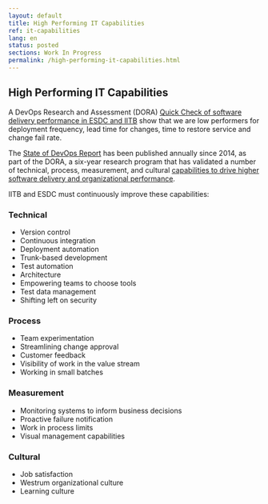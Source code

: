 ```yaml
---
layout: default
title: High Performing IT Capabilities
ref: it-capabilities
lang: en
status: posted
sections: Work In Progress
permalink: /high-performing-it-capabilities.html
---
```


## High Performing IT Capabilities

A DevOps Research and Assessment (DORA) [Quick Check of software delivery performance in ESDC and IITB](https://beta.devops-research.com/performance.html?leadtime=1&deployfreq=1&ttr=3&chgfail=4&industry=government) show that we are low performers for deployment frequency, lead time for changes, time to restore service and change fail rate.

The [State of DevOps Report](https://cloud.google.com/devops/state-of-devops/) has been published annually since 2014, as part of the DORA, a six-year research program that has validated a number of technical, process, measurement, and cultural [capabilities to drive higher software delivery and organizational performance](https://cloud.google.com/devops/#devops-capabilities).

IITB and ESDC must continuously improve these capabilities:

### Technical

- Version control
- Continuous integration
- Deployment automation
- Trunk-based development
- Test automation
- Architecture
- Empowering teams to choose tools
- Test data management
- Shifting left on security

### Process

- Team experimentation
- Streamlining change approval
- Customer feedback
- Visibility of work in the value stream
- Working in small batches

### Measurement

- Monitoring systems to inform business decisions
- Proactive failure notification
- Work in process limits
- Visual management capabilities

### Cultural

- Job satisfaction
- Westrum organizational culture
- Learning culture
